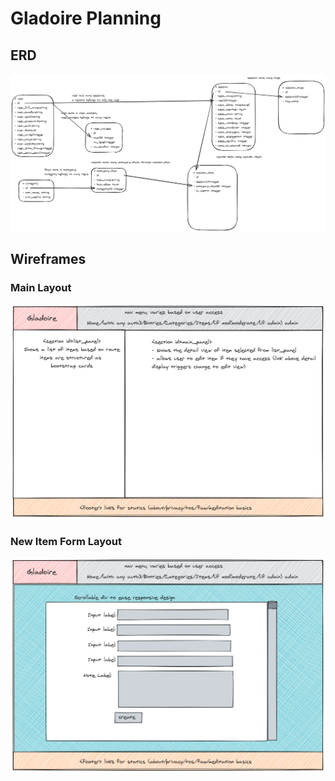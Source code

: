 # Gladoire Planning

## ERD
![](Gladoire-ERD001-Draft.png)

## Wireframes

### Main Layout
![](Gladoire-mainlayout.png)

### New Item Form Layout
![](Gladoire-newitem_layout.png)

